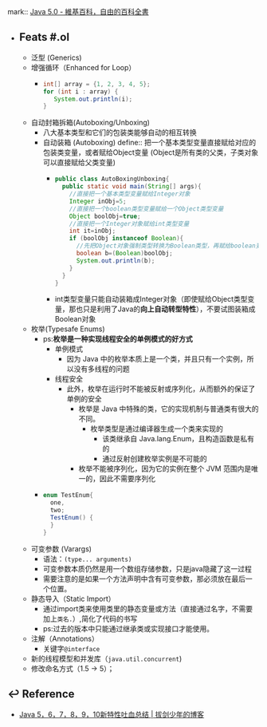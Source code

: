 mark:: [Java 5.0 - 維基百科，自由的百科全書](https://zh.wikipedia.org/wiki/Java_5.0)

- ## Feats #.ol
  - 泛型 (Generics)
  - 增强循环（Enhanced for Loop）
    - ```java
      int[] array = {1, 2, 3, 4, 5};
      for (int i : array) {
         System.out.println(i);
      }
      ```
  - 自动封箱拆箱(Autoboxing/Unboxing)
    - 八大基本类型和它们的包装类能够自动的相互转换
    - 自动装箱 (Autoboxing)
      define:: 把一个基本类型变量直接赋给对应的包装类变量，或者赋给Object变量 (Object是所有类的父类，子类对象可以直接赋给父类变量)
      - ```java
        public class AutoBoxingUnboxing{
          public static void main(String[] args){
            //直接把一个基本类型变量赋给Integer对象
            Integer inObj=5;
            //直接把一个boolean类型变量赋给一个Object类型变量
            Object boolObj=true;
            //直接把一个Integer对象赋给int类型变量
            int it=inObj;
            if (boolObj instanceof Boolean){
              //先把Object对象强制类型转换为Boolean类型，再赋给boolean变量
              boolean b=(Boolean)boolObj;
              System.out.println(b);
            }
          }
        }
        ```
      - int类型变量只能自动装箱成Integer对象（即使赋给Object类型变量，那也只是利用了Java的**向上自动转型特性**），不要试图装箱成Boolean对象
  - 枚举(Typesafe Enums)
    - ps:**枚举是一种实现线程安全的单例模式的好方式**
      - 单例模式
        - 因为 Java 中的枚举本质上是一个类，并且只有一个实例，所以没有多线程的问题
      - 线程安全
        - 此外，枚举在运行时不能被反射或序列化，从而额外的保证了单例的安全
          - 枚举是 Java 中特殊的类，它的实现机制与普通类有很大的不同。
            - 枚举类型是通过编译器生成一个类来实现的
              - 该类继承自 Java.lang.Enum，且构造函数是私有的
              - 通过反射创建枚举实例是不可能的
          - 枚举不能被序列化，因为它的实例在整个 JVM 范围内是唯一的，因此不需要序列化
    - ```java
      enum TestEnum{
        one,
        two;
        TestEnum() {
        }
      }
      ```
  - 可变参数 (Varargs)
    - 语法：`(type... arguments)`
    - 可变参数本质仍然是用一个数组存储参数，只是java隐藏了这一过程
    - 需要注意的是如果一个方法声明中含有可变参数，那必须放在最后一个位置。
  - 静态导入（Static Import）
    - 通过import类来使用类里的静态变量或方法（直接通过名字，不需要加上`类名.`）,简化了代码的书写
    - ps:过去的版本中只能通过继承类或实现接口才能使用。
  - 注解（Annotations）
    - 关键字`@interface`
  - 新的线程模型和并发库（`java.util.concurrent`)
  - 修改命名方式（1.5 -> 5）；
## ↩ Reference
  - [Java 5，6，7，8，9，10新特性吐血总结 | 拔剑少年的博客](https://it18monkey.github.io/2018/08/05/Java%E6%96%B0%E7%89%B9%E6%80%A7%E6%80%BB%E7%BB%93/)
